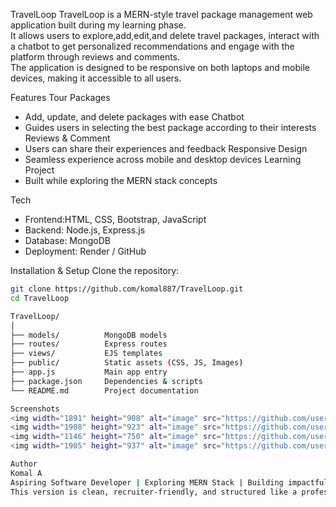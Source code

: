TravelLoop
TravelLoop is a MERN-style travel package management web application built during my learning phase.  
It allows users to explore,add,edit,and delete travel packages, interact with a chatbot to get personalized recommendations and engage with the platform through reviews and comments.  
The application is designed to be responsive on both laptops and mobile devices, making it accessible to all users.  

Features
Tour Packages
  - Add, update, and delete packages with ease
Chatbot
  - Guides users in selecting the best package according to their interests
Reviews & Comment
  - Users can share their experiences and feedback
Responsive Design
  - Seamless experience across mobile and desktop devices
Learning Project
  - Built while exploring the MERN stack concepts

Tech 
- Frontend:HTML, CSS, Bootstrap, JavaScript  
- Backend: Node.js, Express.js  
- Database: MongoDB  
- Deployment: Render / GitHub  

Installation & Setup
 Clone the repository:
```bash
git clone https://github.com/komal887/TravelLoop.git
cd TravelLoop

TravelLoop/
│
├── models/          MongoDB models
├── routes/          Express routes
├── views/           EJS templates
├── public/          Static assets (CSS, JS, Images)
├── app.js           Main app entry
├── package.json     Dependencies & scripts
└── README.md        Project documentation

Screenshots
<img width="1891" height="908" alt="image" src="https://github.com/user-attachments/assets/da12e936-c753-4a78-a334-02825d8cc0c8" />
<img width="1908" height="923" alt="image" src="https://github.com/user-attachments/assets/c987cb7a-31b3-44a7-80a0-f6f336c96831" />
<img width="1146" height="750" alt="image" src="https://github.com/user-attachments/assets/d8e07111-39c3-4a3f-b313-82c3c5b66a68" />
<img width="1905" height="937" alt="image" src="https://github.com/user-attachments/assets/e0cd9dc6-bba2-44fc-9d4b-d92302e8e03f" />

Author
Komal A
Aspiring Software Developer | Exploring MERN Stack | Building impactful projects
This version is clean, recruiter-friendly, and structured like a professional open-source project.  




